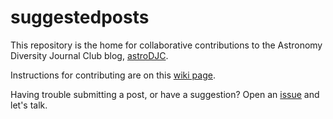 # suggestedposts

This repository is the home for collaborative contributions to the Astronomy Diversity Journal Club blog, [astroDJC](http://astrodjc.blogspot.com/). 

Instructions for contributing are on this [wiki page](https://github.com/astroDJC/suggestedposts/wiki).

Having trouble submitting a post, or have a suggestion? Open an [issue](https://github.com/astroDJC/suggestedposts/issues) and let's talk.
